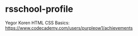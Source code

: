 # rsschool-profile

Yegor Koren
HTML CSS Basics: https://www.codecademy.com/users/purpleow1/achievements